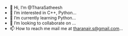 - 👋 Hi, I’m @TharaSatheesh
- 👀 I’m interested in C++, Python...
- 🌱 I’m currently learning Python...
- 💞️ I’m looking to collaborate on ...
- 📫 How to reach me mail me at tharanair.s@gmail.com...

<!---
TharaSatheesh/TharaSatheesh is a ✨ special ✨ repository because its `README.md` (this file) appears on your GitHub profile.
You can click the Preview link to take a look at your changes.
--->
